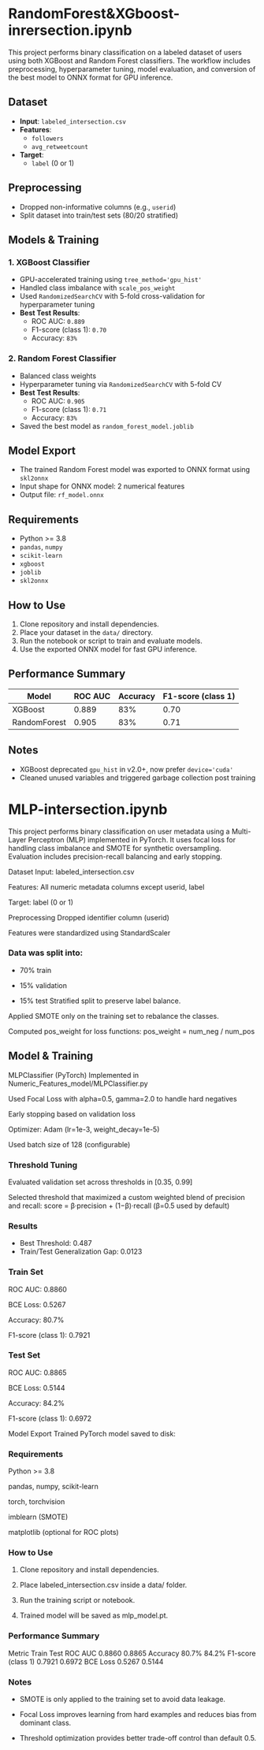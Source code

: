 # RandomForest&XGboost-inrersection.ipynb
This project performs binary classification on a labeled dataset of users using both XGBoost and Random Forest classifiers. The workflow includes preprocessing, hyperparameter tuning, model evaluation, and conversion of the best model to ONNX format for GPU inference.

## Dataset

- **Input**: `labeled_intersection.csv`
- **Features**: 
  - `followers`
  - `avg_retweetcount`
- **Target**: 
  - `label` (0 or 1)

## Preprocessing

- Dropped non-informative columns (e.g., `userid`)
- Split dataset into train/test sets (80/20 stratified)

## Models & Training

### 1. XGBoost Classifier

- GPU-accelerated training using `tree_method='gpu_hist'`
- Handled class imbalance with `scale_pos_weight`
- Used `RandomizedSearchCV` with 5-fold cross-validation for hyperparameter tuning
- **Best Test Results**:
  - ROC AUC: `0.889`
  - F1-score (class 1): `0.70`
  - Accuracy: `83%`

### 2. Random Forest Classifier

- Balanced class weights
- Hyperparameter tuning via `RandomizedSearchCV` with 5-fold CV
- **Best Test Results**:
  - ROC AUC: `0.905`
  - F1-score (class 1): `0.71`
  - Accuracy: `83%`
- Saved the best model as `random_forest_model.joblib`

## Model Export

- The trained Random Forest model was exported to ONNX format using `skl2onnx`
- Input shape for ONNX model: 2 numerical features
- Output file: `rf_model.onnx`

## Requirements

- Python >= 3.8
- `pandas`, `numpy`
- `scikit-learn`
- `xgboost`
- `joblib`
- `skl2onnx`

## How to Use

1. Clone repository and install dependencies.
2. Place your dataset in the `data/` directory.
3. Run the notebook or script to train and evaluate models.
4. Use the exported ONNX model for fast GPU inference.

## Performance Summary

| Model       | ROC AUC | Accuracy | F1-score (class 1) |
|-------------|---------|----------|--------------------|
| XGBoost     | 0.889   | 83%      | 0.70               |
| RandomForest| 0.905   | 83%      | 0.71               |

## Notes

- XGBoost deprecated `gpu_hist` in v2.0+, now prefer `device='cuda'`
- Cleaned unused variables and triggered garbage collection post training

# MLP-intersection.ipynb

This project performs binary classification on user metadata using a Multi-Layer Perceptron (MLP) implemented in PyTorch. It uses focal loss for handling class imbalance and SMOTE for synthetic oversampling. Evaluation includes precision-recall balancing and early stopping.

Dataset
Input: labeled_intersection.csv

Features: All numeric metadata columns except userid, label

Target: label (0 or 1)

Preprocessing
Dropped identifier column (userid)

Features were standardized using StandardScaler

### Data was split into:

- 70% train

- 15% validation

- 15% test
Stratified split to preserve label balance.

Applied SMOTE only on the training set to rebalance the classes.

Computed pos_weight for loss functions:
pos_weight = num_neg / num_pos

## Model & Training
MLPClassifier (PyTorch)
Implemented in Numeric_Features_model/MLPClassifier.py

Used Focal Loss with alpha=0.5, gamma=2.0 to handle hard negatives

Early stopping based on validation loss

Optimizer: Adam (lr=1e-3, weight_decay=1e-5)

Used batch size of 128 (configurable)

### Threshold Tuning
Evaluated validation set across thresholds in [0.35, 0.99]

Selected threshold that maximized a custom weighted blend of precision and recall:
score = β·precision + (1−β)·recall
(β=0.5 used by default)

### Results
- Best Threshold: 0.487
- Train/Test Generalization Gap: 0.0123

### Train Set
ROC AUC: 0.8860

BCE Loss: 0.5267

Accuracy: 80.7%

F1-score (class 1): 0.7921

### Test Set
ROC AUC: 0.8865

BCE Loss: 0.5144

Accuracy: 84.2%

F1-score (class 1): 0.6972

Model Export
Trained PyTorch model saved to disk:

### Requirements
Python >= 3.8

pandas, numpy, scikit-learn

torch, torchvision

imblearn (SMOTE)

matplotlib (optional for ROC plots)

### How to Use
1) Clone repository and install dependencies.

2) Place labeled_intersection.csv inside a data/ folder.

3) Run the training script or notebook.

4) Trained model will be saved as mlp_model.pt.

### Performance Summary
Metric	Train	Test
ROC AUC	0.8860	0.8865
Accuracy	80.7%	84.2%
F1-score (class 1)	0.7921	0.6972
BCE Loss	0.5267	0.5144

### Notes
- SMOTE is only applied to the training set to avoid data leakage.

- Focal Loss improves learning from hard examples and reduces bias from dominant class.

- Threshold optimization provides better trade-off control than default 0.5.
